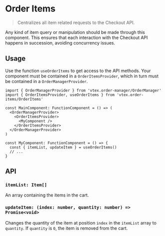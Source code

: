# Order Items

> Centralizes all item related requests to the Checkout API.

Any kind of item query or manipulation should be made through this component. This ensures that each interaction with the Checkout API happens in succession, avoiding concurrency issues.

## Usage

Use the function `useOrderItems` to get access to the API methods. Your component must be contained in a `OrderItemsProvider`, which in turn must be contained in a `OrderManagerProvider`.

```tsx
import { OrderManagerProvider } from 'vtex.order-manager/OrderManager'
import { OrderItemsProvider, useOrderItems } from 'vtex.order-items/OrderItems'

const MainComponent: FunctionComponent = () => (
  <OrderManagerProvider>
    <OrderItemsProvider>
      <MyComponent />
    </OrderItemsProvider>
  </OrderManagerProvider>
)

const MyComponent: FunctionComponent = () => {
  const { itemList, updateItem } = useOrderItems()
  // ...
}
```

## API

### `itemList: Item[]`

An array containing the items in the cart.

### `updateItem: (index: number, quantity: number) => Promise<void>`

Changes the quantity of the item at position `index` in the `itemList` array to `quantity`. If `quantity` is `0`, the item is removed from the cart.
